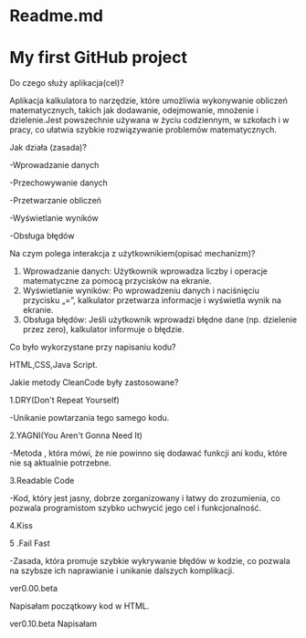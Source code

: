 # Readme.md
# My first GitHub project
Do czego służy aplikacja(cel)?

Aplikacja kalkulatora to narzędzie, które umożliwia wykonywanie obliczeń matematycznych, takich jak dodawanie, odejmowanie, mnożenie i dzielenie.Jest powszechnie używana w życiu codziennym, w szkołach i w pracy, co ułatwia szybkie rozwiązywanie problemów matematycznych.

Jak działa (zasada)?

-Wprowadzanie danych

-Przechowywanie danych

-Przetwarzanie obliczeń

-Wyświetlanie wyników

-Obsługa błędów

Na czym polega interakcja z użytkownikiem(opisać mechanizm)?

1. Wprowadzanie danych: Użytkownik wprowadza liczby i operacje matematyczne za pomocą przycisków na ekranie. 
2. Wyświetlanie wyników: Po wprowadzeniu danych i naciśnięciu przycisku „=”, kalkulator przetwarza informacje i wyświetla wynik na ekranie.
3. Obsługa błędów: Jeśli użytkownik wprowadzi błędne dane (np. dzielenie przez zero), kalkulator informuje o błędzie.

Co było wykorzystane przy napisaniu kodu?

HTML,CSS,Java Script.

Jakie metody CleanCode były zastosowane?

1.DRY(Don't Repeat Yourself)

-Unikanie powtarzania tego samego kodu.

2.YAGNI(You Aren't Gonna Need It)

-Metoda , która mówi, że nie powinno się dodawać funkcji ani kodu, które nie są aktualnie potrzebne. 

3.Readable Code

-Kod, który jest jasny, dobrze zorganizowany i łatwy do zrozumienia, co pozwala programistom szybko uchwycić jego cel i funkcjonalność.

4.Kiss

5 .Fail Fast

-Zasada, która promuje szybkie wykrywanie błędów w kodzie, co pozwala na szybsze ich naprawianie i unikanie dalszych komplikacji.

ver0.00.beta

Napisałam początkowy kod w HTML.

ver0.10.beta
Napisałam 

